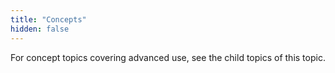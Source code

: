 ```yaml
---
title: "Concepts"
hidden: false
---
```


For concept topics covering advanced use, see the child topics of this topic. 





